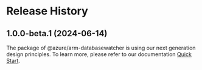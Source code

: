 # Release History
    
## 1.0.0-beta.1 (2024-06-14)

The package of @azure/arm-databasewatcher is using our next generation design principles. To learn more, please refer to our documentation [Quick Start](https://aka.ms/azsdk/js/mgmt/quickstart).
